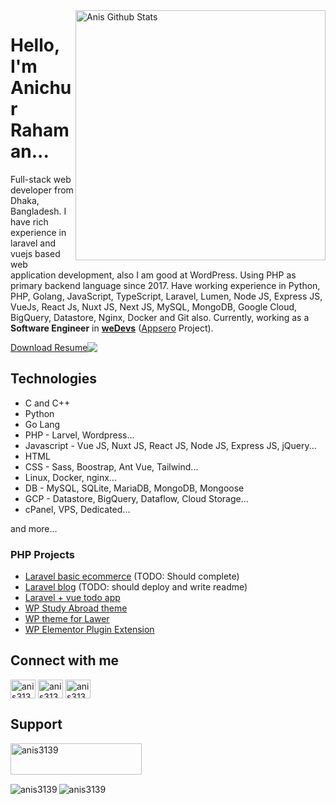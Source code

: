 <img align="right" width="400" src="https://github-readme-stats.vercel.app/api?username=anis3139&show_icons=true&count_private=true" alt="Anis Github Stats"/>


# Hello, I'm Anichur Rahaman...
Full-stack web developer from Dhaka, Bangladesh. I have rich experience in laravel and vuejs based web application development, also I am good at WordPress. Using PHP as primary backend language since 2017. Have working experience in Python, PHP, Golang, JavaScript, TypeScript, Laravel, Lumen, Node JS, Express JS, VueJs, React Js, Nuxt JS, Next JS, MySQL, MongoDB, Google Cloud, BigQuery, Datastore,  Nginx, Docker and Git also.
Currently, working as a **Software Engineer** in **[weDevs](https://wedevs.com/about/team)** ([Appsero](https://appsero.com) Project).

<div style="display: flex;">
  <a align="bottom" href="https://github.com/anis3139/anis3139/raw/main/anis3139.pdf" download>Download Resume </a>
  <img align="top" src="https://img.icons8.com/windows/32/000000/download--v1.png"/>
</div>

## Technologies
- C and C++
- Python
- Go Lang
- PHP - Larvel, Wordpress...
- Javascript - Vue JS, Nuxt JS, React JS, Node JS, Express JS, jQuery... 
- HTML
- CSS - Sass, Boostrap, Ant Vue, Tailwind...
- Linux, Docker, nginx...
- DB - MySQL, SQLite, MariaDB, MongoDB, Mongoose
- GCP - Datastore, BigQuery, Dataflow, Cloud Storage... 
- cPanel, VPS, Dedicated...

and more...


 ### PHP Projects 
- [Laravel basic ecommerce](https://github.com/anis3139/ecom-final) (TODO: Should complete)
- [Laravel blog](https://github.com/anis3139/snmadmin) (TODO: should deploy and write readme)  
- [Laravel + vue todo app](https://github.com/anis3139/)
- [WP Study Abroad theme](https://github.com/anis3139/educulture) 
- [WP theme for Lawer](https://github.com/anis3139/jurist) 
- [WP Elementor Plugin Extension](https://github.com/anis3139/atl-extension) 



## Connect with me
<p align="left">
<a href="https://twitter.com/anis3139" target="blank"><img align="center" src="https://raw.githubusercontent.com/rahuldkjain/github-profile-readme-generator/master/src/images/icons/Social/twitter.svg" alt="anis3139" height="30" width="40" /></a>
<a href="https://linkedin.com/in/anis3139" target="blank"><img align="center" src="https://raw.githubusercontent.com/rahuldkjain/github-profile-readme-generator/master/src/images/icons/Social/linked-in-alt.svg" alt="anis3139" height="30" width="40" /></a>
 <a href="https://facebook.com/anis3139" target="blank"><img align="center" src="https://raw.githubusercontent.com/rahuldkjain/github-profile-readme-generator/master/src/images/icons/Social/facebook.svg" alt="anis3139" height="30" width="40" /></a>
 
</p>

## Support

<p><a href="https://www.buymeacoffee.com/anis3139" target="_blank"> <img align="left" src="https://cdn.buymeacoffee.com/buttons/v2/default-yellow.png" height="50" width="210" alt="anis3139" /></a></p>

<br><br><br>

<p><img align="left" src="https://github-readme-stats.vercel.app/api/top-langs?username=anis3139&langs_count=10&show_icons=true&locale=en&layout=compact&count_private=true" alt="anis3139" /></p>

<p><img align="center" src="https://github-readme-streak-stats.herokuapp.com/?user=anis3139&count_private=true" alt="anis3139" /></p>
